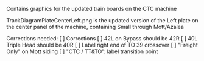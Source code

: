 Contains graphics for the updated train boards on the CTC machine

TrackDiagramPlateCenterLeft.png is the updated version of the Left plate on the center panel of the machine, containing Small through Mott/Azalea

Corrections needed:
[ ] Corrections
    [ ] 42L on Bypass should be 42R
    [ ] 40L Triple Head should be 40R
    [ ] Label right end of TO 39 crossover
    [ ] "Freight Only" on Mott siding
[ ] "CTC / TT&TO”: label transition point
